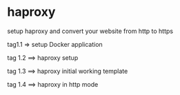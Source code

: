 # haproxy
setup haproxy and convert your website from http to https

tag1.1 => setup Docker application

tag 1.2 ==> haproxy setup

tag 1.3 ==> haproxy initial working template

tag 1.4 ==> haproxy in http mode